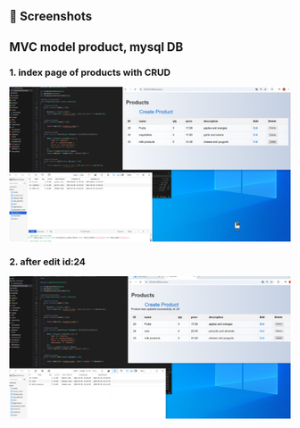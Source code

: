 ## 📸 Screenshots
<h2>MVC model product, mysql DB</h2>
<h3>1. index page of products with CRUD</h3>
<img src="index_page.png" alt="" width="800">

<h3>2. after edit id:24</h3>
<img src="after_edit.png" alt="" width="800">


